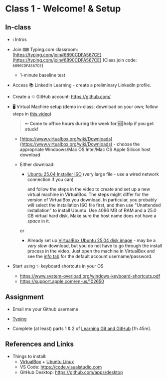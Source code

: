 # Class 1 - Welcome! & Setup

## In-class

- ℹ Intros 

- Join ⌨ Typing.com classroom: [https://typing.com/join#6890CDFA567CE](https://typing.com/join#6890CDFA567CE) (Class join code: `6890CDFA567CE`)
    - 1-minute baseline test

- Access 📚 LinkedIn Learning - create a preliminary LinkedIn profile.

- Create a ♲ GitHub account: https://github.com/

- 🖥 Virtual Machine setup (demo in-class; download on your own; follow steps in [this video](https://www.linkedin.com/learning-login/share?account=2300338&forceAccount=false&redirect=https%3A%2F%2Fwww.linkedin.com%2Flearning%2Flearning-linux-command-line-14447912%2Fcreating-a-linux-virtual-machine%3Ftrk%3Dshare_video_url%26shareId%3DBRnRqKGpTNyPV3d2a%252FRMiQ%253D%253D))

    > **➸ Come to office hours during the week for 🆘 help if you get stuck!**

    - [https://www.virtualbox.org/wiki/Downloads](https://www.virtualbox.org/wiki/Downloads) - choose the appropriate Windoows/Mac OS Intel/Mac OS Apple Silicon host download
    - Either download:
        - [Ubuntu 25.04 Installer ISO](https://ubuntu.com/download/desktop) (very large file - use a wired network connection if you can)
            
          and follow the steps in the video to create and set up a new virtual machine in VirtualBox. The steps might differ for the version of VirtualBox you download. In particular, you probably will select the installation ISO file first, and then use "Unattended installation" to install Ubuntu. Use 4096 MB of RAM and a 25.0 GB virtual hard disk. Make sure the host name does not have a *space* in it.

        or

        - Already set up [VirtualBox Ubuntu 25.04 disk image](https://www.osboxes.org/ubuntu/) - may be a *very slow* download, but you do not have to go through the install process in the video. Just open the machine in VirtualBox and see the [info tab](https://www.osboxes.org/ubuntu/#ubuntu-25-04-info) for the default account username/password.




- Start using ✨ keyboard shortcuts in your OS
    - https://www.system-overload.org/windows-keyboard-shortcuts.pdf
    - https://support.apple.com/en-us/102650


## Assignment

- Email me your Github username

- [Typing](https://typing.com) 

- Complete (at least) parts 1 & 2 of [Learning Git and GitHub](https://www.linkedin.com/learning/learning-git-and-github-23011330) [1h 45m].


## References and Links

- Things to install:
    - [VirtualBox](https://www.virtualbox.org/wiki/Downloads) + [Ubuntu Linux](https://ubuntu.com/download/desktop)
    - VS Code: https://code.visualstudio.com
    - GitHub Desktop: https://github.com/apps/desktop

